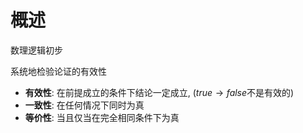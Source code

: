 # 概述
数理逻辑初步


系统地检验论证的有效性
- **有效性**: 在前提成立的条件下结论一定成立, ($true \rightarrow false$不是有效的)
- **一致性**: 在任何情况下同时为真
- **等价性**: 当且仅当在完全相同条件下为真

<!--stackedit_data:
eyJoaXN0b3J5IjpbLTEwOTg1MzEyNTcsMTE2NTA1NzMxNSwxMz
AzODA4NzA4LDk3OTU5NDA4OCwtMTg3OTYwMDExOSwxMDMyNzk4
MzYzXX0=
-->